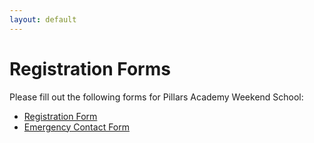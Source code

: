 ```yaml
---
layout: default
---
```


# Registration Forms

Please fill out the following forms for Pillars Academy Weekend School:

- [Registration Form](/images/weekend%20registration.pdf)
- [Emergency Contact Form](/images/emergency%20authorization.pdf)